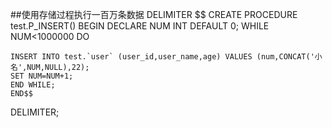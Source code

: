 ##使用存储过程执行一百万条数据
DELIMITER $$
CREATE PROCEDURE test.P_INSERT()
BEGIN
DECLARE NUM INT DEFAULT 0;
WHILE NUM<1000000 DO

	INSERT INTO test.`user` (user_id,user_name,age) VALUES (num,CONCAT('小名',NUM,NULL),22);
	SET NUM=NUM+1;
	END WHILE;
	END$$
DELIMITER;